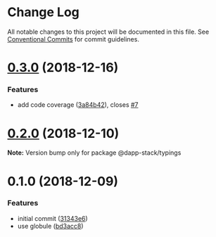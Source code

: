 # Change Log

All notable changes to this project will be documented in this file.
See [Conventional Commits](https://conventionalcommits.org) for commit guidelines.

# [0.3.0](https://github-dapp-stack/Dapp-Stack/Dapp-Stack/compare/v0.2.2...v0.3.0) (2018-12-16)


### Features

* add code coverage ([3a84b42](https://github-dapp-stack/Dapp-Stack/Dapp-Stack/commit/3a84b42)), closes [#7](https://github-dapp-stack/Dapp-Stack/Dapp-Stack/issues/7)





# [0.2.0](https://github.com/Dapp-Stack/Dapp-Stack/compare/v0.1.6...v0.2.0) (2018-12-10)

**Note:** Version bump only for package @dapp-stack/typings





# 0.1.0 (2018-12-09)


### Features

* initial commit ([31343e6](https://github.com/Dapp-Stack/Dapp-Stack/commit/31343e6))
* use globule ([bd3acc8](https://github.com/Dapp-Stack/Dapp-Stack/commit/bd3acc8))
